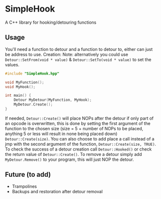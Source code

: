 # SimpleHook
A C++ library for hooking/detouring functions
## Usage
You'll need a function to detour and a function to detour to, either can just be address to use.
Creation:
Note: alternatively you could use `Detour::SetFrom(void * value)` & `Detour::SetTo(void * value)` to set the values.
```cpp
#include "SimpleHook.hpp"

void MyFunction();
void MyHook();

int main() {
    Detour MyDetour(MyFunction, MyHook);
    MyDetour.Create();
}
```
If needed, `Detour::Create()` will place NOPs after the detour if only part of an opcode is overwritten, this is done by setting the first argument of the function to the chosen size (size = 5 + number of NOPs to be placed, anything 5 or less will result in none being placed down) `Detour::Create(size)`.
You can also choose to add place a call instead of a jmp with the second argument of the function, `Detour::Create(size, TRUE)`.
To check the success of a detour creation call `Detour::Hooked()` or check the return value of `Detour::Create()`.
To remove a detour simply add `MyDetour.Remove()` to your program, this will just NOP the detour.
## Future (to add)
- Trampolines
- Backups and restoration after detour removal

